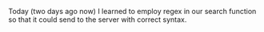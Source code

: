 Today (two days ago now) I learned to employ regex in our search function so that it could send to the server with correct syntax.  
